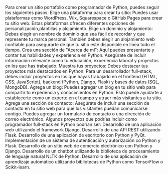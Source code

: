 Para crear un sitio portafolio como programador de Python,
puedes seguir los siguientes pasos:
Elige una plataforma para crear tu sitio: Puedes usar plataformas
como WordPress, Wix, Squarespace o GitHub
Pages para crear tu sitio web.
Estas plataformas ofrecen diferentes opciones de
personalización,plantillas y alojamiento.
Elige un dominio y alojamiento: Debes elegir un nombre de dominio
que sea fácil de recordar y que represente tu marca personal.
También debes elegir un alojamiento web confiable para asegurarte
de que tu sitio esté disponible en línea todo el tiempo.
Crea una sección de "Acerca de mí": Aquí puedes presentarte y contar
tus habilidades y experiencia en Python. Asegúrate de incluir
información relevante como tu educación, experiencia laboral y
proyectos en los que has trabajado.
Muestra tus proyectos: Debes destacar tus proyectos más destacados
en Python. Para un desarrollador full-stack,
debes incluir proyectos en los que hayas trabajado en el frontend
(HTML, CSS, JavaScript), backend (Python, Django, Flask) y bases de
datos (SQL, MongoDB).
Agrega un blog: Puedes agregar un blog en tu sitio web para
compartir tu experiencia y conocimientos en Python.
Esto puede ayudarte a establecerte como un experto en el campo y
atraer más visitantes a tu sitio.
Agrega una sección de contacto: Asegúrate de incluir una sección de
contacto en tu sitio web para que los visitantes puedan comunicarse
contigo. Puedes agregar un formulario de contacto o una dirección de
correo electrónico.
Algunos proyectos que podrías incluir como programador full-stack en
Python podrían ser:
Desarrollo de una aplicación web utilizando el framework Django.
Desarrollo de una API REST utilizando Flask.
Desarrollo de una aplicación de escritorio con Python y PyQt.
Implementación de un sistema de autenticación y autorización co
Python y Flask.
Desarrollo de un sitio web de comercio electrónico con Python y
Django.
Desarrollo de un chatbot utilizando la biblioteca de procesamiento
de lenguaje natural NLTK de Python.
Desarrollo de una aplicación de aprendizaje automático utilizando
bibliotecas de Python como TensorFlow o Scikit-learn.